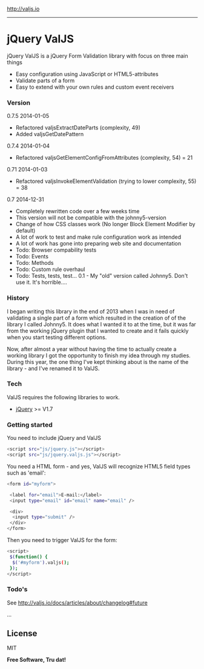 http://valjs.io

-----------------------------------------------------------

# jQuery ValJS

jQuery ValJS is a jQuery Form Validation library with focus on three main things

  - Easy configuration using JavaScript or HTML5-attributes
  - Validate parts of a form
  - Easy to extend with your own rules and custom event receivers

### Version

0.7.5 2014-01-05
- Refactored valjsExtractDateParts  (complexity, 49)
- Added valjsGetDatePattern

0.7.4 2014-01-04
- Refactored valjsGetElementConfigFromAttributes (complexity, 54) = 21

0.71 2014-01-03
- Refactored valjsInvokeElementValidation (trying to lower complexity, 55) = 38

0.7 2014-12-31
- Completely rewritten code over a few weeks time
- This version will not be compatible with the johnny5-version
- Change of how CSS classes work (No longer Block Element Modifier by default)
- A lot of work to test and make rule configuration work as intended
- A lot of work has gone into preparing web site and documentation
- Todo: Browser compability tests
- Todo: Events
- Todo: Methods
- Todo: Custom rule overhaul
- Todo: Tests, tests, test...
0.1 - My "old" version called Johnny5. Don't use it. It's horrible....

### History

I began writing this library in the end of 2013 when I was in need of validating a single part of a form which resulted in the creation of of the library I called Johnny5. It does what I wanted it to at the time, but it was far from the working jQuery plugin that I wanted to create and it fails quickly when you start testing different options.

Now, after almost a year without having the time to actually create a working library I got the opportunity to finish my idea through my studies. During this year, the one thing I've kept thinking about is the name of the library - and I've renamed it to ValJS.

### Tech

ValJS requires the following libraries to work.

* [jQuery] >= V1.7

### Getting started

You need to include jQuery and ValJS

```sh
<script src="js/jquery.js"></script>
<script src="js/jquery.valjs.js"></script>
```

You need a HTML form - and yes, ValJS will recognize HTML5 field types such as 'email':

```sh
<form id="myform">

 <label for="email">E-mail:</label>
 <input type="email" id="email" name="email" />

 <div>
  <input type="submit" />
 </div>
</form>
```

Then you need to trigger ValJS for the form:

```sh
<script>
 $(function() {
  $('#myform').valjs();
 });
</script>
```

### Todo's

See http://valjs.io/docs/articles/about/changelog#future

...

License
----

MIT

**Free Software, Tru dat!**

[jQuery]:http://jquery.com
